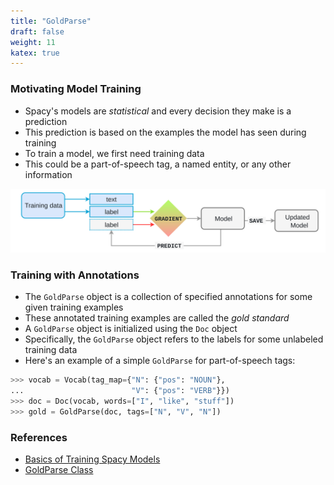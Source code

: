 ```yaml
---
title: "GoldParse"
draft: false
weight: 11
katex: true
---
```


### Motivating Model Training
- Spacy's models are *statistical* and every decision they make is a prediction
- This prediction is based on the examples the model has seen during training
- To train a model, we first need training data
- This could be a part-of-speech tag, a named entity, or any other information

![Training](../../../img/training.svg)

### Training with Annotations
- The `GoldParse` object is a collection of specified annotations for some given training examples
- These annotated training examples are called the *gold standard*
- A `GoldParse` object is initialized using the `Doc` object
- Specifically, the `GoldParse` object refers to the labels for some unlabeled training data
- Here's an example of a simple `GoldParse` for part-of-speech tags:

```python
>>> vocab = Vocab(tag_map={"N": {"pos": "NOUN"},
...                        "V": {"pos": "VERB"}})
>>> doc = Doc(vocab, words=["I", "like", "stuff"])
>>> gold = GoldParse(doc, tags=["N", "V", "N"])
```

### References
- [Basics of Training Spacy Models](https://spacy.io/usage/training#basics)
- [GoldParse Class](https://spacy.io/api/goldparse)
